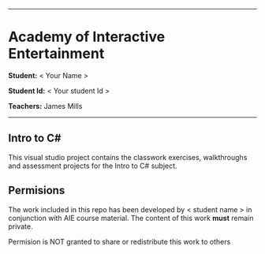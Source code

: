 
---
# Academy of Interactive Entertainment

**Student:** < Your Name >

**Student Id:** < Your student Id >

**Teachers:** James Mills

---


## Intro to C#
This visual studio project contains the classwork exercises, walkthroughs and assessment projects for the Intro to C# subject.

## Permisions
The work included in this repo has been developed by < student name > in conjunction with AIE course material. The content of this work **must** remain private.

Permision is NOT granted to share or redistribute this work to others

